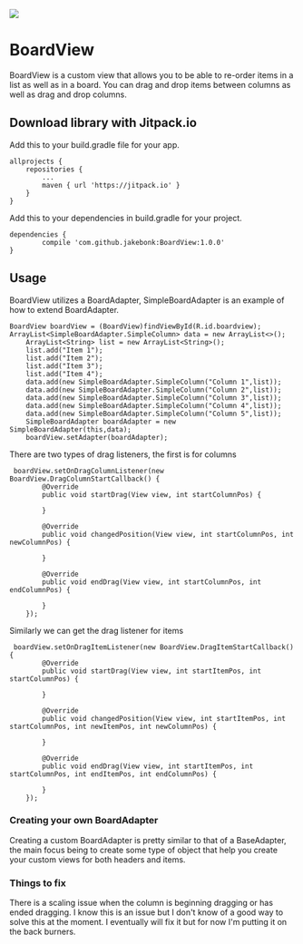 [![](https://jitpack.io/v/jakebonk/BoardView.svg)](https://jitpack.io/#jakebonk/BoardView)

# BoardView
BoardView is a custom view that allows you to be able to re-order items in a list as well as in a board. You can drag and drop items between columns as well as drag and drop columns.

## Download library with Jitpack.io
Add this to your build.gradle file for your app.

	allprojects {
		repositories {
			...
			maven { url 'https://jitpack.io' }
		}
	}

Add this to your dependencies in build.gradle for your project.

	dependencies {
	        compile 'com.github.jakebonk:BoardView:1.0.0'
	}

## Usage

BoardView utilizes a BoardAdapter, SimpleBoardAdapter is an example of how to extend BoardAdapter.

	BoardView boardView = (BoardView)findViewById(R.id.boardview);
	ArrayList<SimpleBoardAdapter.SimpleColumn> data = new ArrayList<>();
        ArrayList<String> list = new ArrayList<String>();
        list.add("Item 1");
        list.add("Item 2");
        list.add("Item 3");
        list.add("Item 4");
        data.add(new SimpleBoardAdapter.SimpleColumn("Column 1",list));
        data.add(new SimpleBoardAdapter.SimpleColumn("Column 2",list));
        data.add(new SimpleBoardAdapter.SimpleColumn("Column 3",list));
        data.add(new SimpleBoardAdapter.SimpleColumn("Column 4",list));
        data.add(new SimpleBoardAdapter.SimpleColumn("Column 5",list));
        SimpleBoardAdapter boardAdapter = new SimpleBoardAdapter(this,data);
        boardView.setAdapter(boardAdapter);
	
There are two types of drag listeners, the first is for columns

	 boardView.setOnDragColumnListener(new BoardView.DragColumnStartCallback() {
            @Override
            public void startDrag(View view, int startColumnPos) {

            }

            @Override
            public void changedPosition(View view, int startColumnPos, int newColumnPos) {

            }

            @Override
            public void endDrag(View view, int startColumnPos, int endColumnPos) {

            }
        });
	
Similarly we can get the drag listener for items

	 boardView.setOnDragItemListener(new BoardView.DragItemStartCallback() {
            @Override
            public void startDrag(View view, int startItemPos, int startColumnPos) {

            }

            @Override
            public void changedPosition(View view, int startItemPos, int startColumnPos, int newItemPos, int newColumnPos) {

            }

            @Override
            public void endDrag(View view, int startItemPos, int startColumnPos, int endItemPos, int endColumnPos) {

            }
        });
	
### Creating your own BoardAdapter

Creating a custom BoardAdapter is pretty similar to that of a BaseAdapter, the main focus being to create some type of object that help you create your custom views for both headers and items.

### Things to fix
There is a scaling issue when the column is beginning dragging or has ended dragging. I know this is an issue but I don't know of a good way to solve this at the moment. I eventually will fix it but for now I'm putting it on the back burners.
